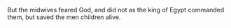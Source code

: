 But the midwives feared God, and did not as the king of Egypt commanded them, but saved the men children alive.
